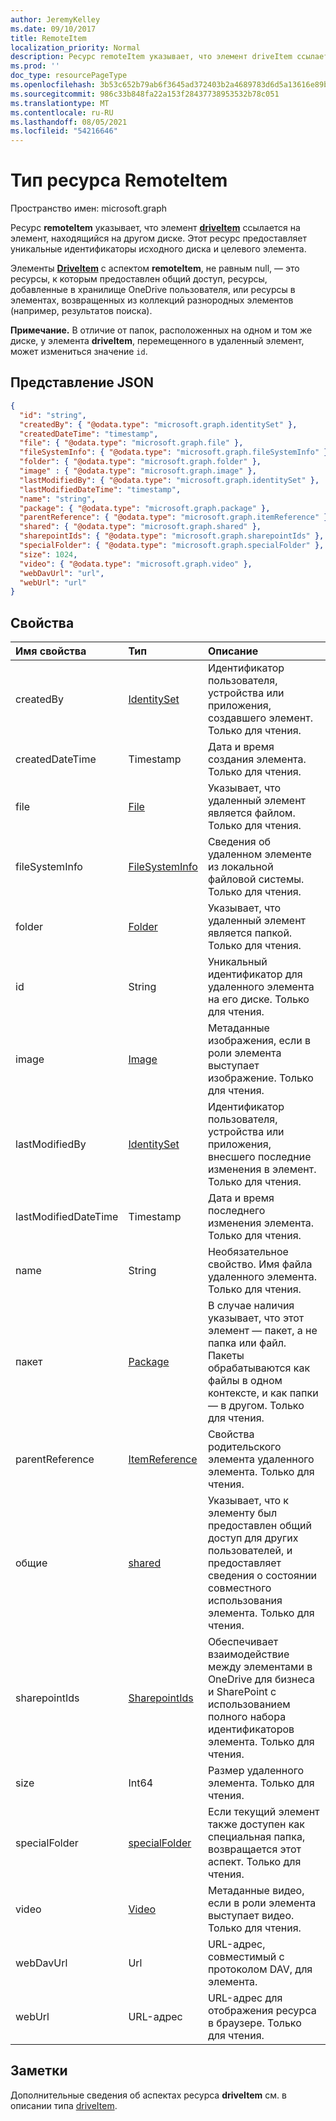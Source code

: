 ```yaml
---
author: JeremyKelley
ms.date: 09/10/2017
title: RemoteItem
localization_priority: Normal
description: Ресурс remoteItem указывает, что элемент driveItem ссылается на элемент, находящийся на другом диске.
ms.prod: ''
doc_type: resourcePageType
ms.openlocfilehash: 3b53c652b79ab6f3645ad372403b2a4689783d6d5a13616e89b5779f81b61174
ms.sourcegitcommit: 986c33b848fa22a153f28437738953532b78c051
ms.translationtype: MT
ms.contentlocale: ru-RU
ms.lasthandoff: 08/05/2021
ms.locfileid: "54216646"
---
```

# <a name="remoteitem-resource-type"></a>Тип ресурса RemoteItem

Пространство имен: microsoft.graph

Ресурс **remoteItem** указывает, что элемент [**driveItem**](driveitem.md) ссылается на элемент, находящийся на другом диске.
Этот ресурс предоставляет уникальные идентификаторы исходного диска и целевого элемента.

Элементы [**DriveItem**](driveitem.md) с аспектом **remoteItem**, не равным null, — это ресурсы, к которым предоставлен общий доступ, ресурсы, добавленные в хранилище OneDrive пользователя, или ресурсы в элементах, возвращенных из коллекций разнородных элементов (например, результатов поиска).

**Примечание.** В отличие от папок, расположенных на одном и том же диске, у элемента **driveItem**, перемещенного в удаленный элемент, может измениться значение `id`.

## <a name="json-representation"></a>Представление JSON

<!-- { "blockType": "resource", 
       "@odata.type": "microsoft.graph.remoteItem", 
       "optionalProperties": ["name", "fileSystemInfo", "file", "folder"] } -->

```json
{
  "id": "string",
  "createdBy": { "@odata.type": "microsoft.graph.identitySet" },
  "createdDateTime": "timestamp",
  "file": { "@odata.type": "microsoft.graph.file" },
  "fileSystemInfo": { "@odata.type": "microsoft.graph.fileSystemInfo" },
  "folder": { "@odata.type": "microsoft.graph.folder" },
  "image" : { "@odata.type": "microsoft.graph.image" },
  "lastModifiedBy": { "@odata.type": "microsoft.graph.identitySet" },
  "lastModifiedDateTime": "timestamp",
  "name": "string",
  "package": { "@odata.type": "microsoft.graph.package" },
  "parentReference": { "@odata.type": "microsoft.graph.itemReference" },
  "shared": { "@odata.type": "microsoft.graph.shared" },
  "sharepointIds": { "@odata.type": "microsoft.graph.sharepointIds" },
  "specialFolder": { "@odata.type": "microsoft.graph.specialFolder" },
  "size": 1024,
  "video": { "@odata.type": "microsoft.graph.video" },
  "webDavUrl": "url",
  "webUrl": "url"
}
```

## <a name="properties"></a>Свойства

| Имя свойства        | Тип                                | Описание                                                                                                                                                       |
| :------------------- | :---------------------------------- | :---------------------------------------------------------------------------------------------------------------------------------------------------------------- |
| createdBy            | [IdentitySet](identityset.md)       | Идентификатор пользователя, устройства или приложения, создавшего элемент. Только для чтения.                                                                                  |
| createdDateTime      | Timestamp                           | Дата и время создания элемента. Только для чтения.                                                                                                                        |
| file                 | [File](file.md)                     | Указывает, что удаленный элемент является файлом. Только для чтения.                                                                                                              |
| fileSystemInfo       | [FileSystemInfo](filesysteminfo.md) | Сведения об удаленном элементе из локальной файловой системы. Только для чтения.                                                                                          |
| folder               | [Folder](folder.md)                 | Указывает, что удаленный элемент является папкой. Только для чтения.                                                                                                            |
| id                   | String                              | Уникальный идентификатор для удаленного элемента на его диске. Только для чтения.                                                                                                    |
| image                | [Image](image.md)                   | Метаданные изображения, если в роли элемента выступает изображение. Только для чтения.                                                                                               |
| lastModifiedBy       | [IdentitySet](identityset.md)       | Идентификатор пользователя, устройства или приложения, внесшего последние изменения в элемент. Только для чтения.                                                                            |
| lastModifiedDateTime | Timestamp                           | Дата и время последнего изменения элемента. Только для чтения.                                                                                                              |
| name                 | String                              | Необязательное свойство. Имя файла удаленного элемента. Только для чтения.                                                                                                                 |
| пакет              | [Package](package.md)               | В случае наличия указывает, что этот элемент — пакет, а не папка или файл. Пакеты обрабатываются как файлы в одном контексте, и как папки — в другом. Только для чтения. |
| parentReference      | [ItemReference](itemreference.md)   | Свойства родительского элемента удаленного элемента. Только для чтения.                                                                                                           |
| общие               | [shared](shared.md)                 | Указывает, что к элементу был предоставлен общий доступ для других пользователей, и предоставляет сведения о состоянии совместного использования элемента. Только для чтения.                                       |
| sharepointIds        | [SharepointIds](sharepointids.md)   | Обеспечивает взаимодействие между элементами в OneDrive для бизнеса и SharePoint с использованием полного набора идентификаторов элемента. Только для чтения.                                          |
| size                 | Int64                               | Размер удаленного элемента. Только для чтения.                                                                                                                               |
| specialFolder        | [specialFolder][]                   | Если текущий элемент также доступен как специальная папка, возвращается этот аспект. Только для чтения.                                                                     |
| video                | [Video](video.md)                   | Метаданные видео, если в роли элемента выступает видео. Только для чтения.                                                                                                    |
| webDavUrl            | Url                                 | URL-адрес, совместимый с протоколом DAV, для элемента.                                                                                                                                  |
| webUrl               | URL-адрес                                 | URL-адрес для отображения ресурса в браузере. Только для чтения.                                                                                                         |

[specialFolder]: specialfolder.md

## <a name="remarks"></a>Заметки

Дополнительные сведения об аспектах ресурса **driveItem** см. в описании типа [driveItem](driveitem.md).

<!-- {
  "type": "#page.annotation",
  "description": "The quota facet provides information about how much space the OneDrive has available.",
  "keywords": "quota,available,remaining,used",
  "section": "documentation",
  "tocPath": "Facets/RemoteItem"
} -->

